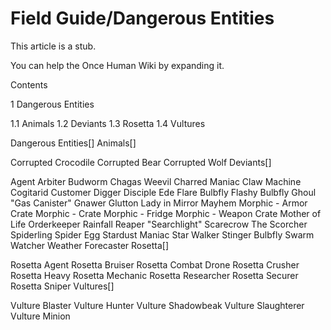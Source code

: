 # Field Guide/Dangerous Entities

This article is a stub.
        
You can help the Once Human Wiki by expanding it.

        
    

Contents

1 Dangerous Entities

1.1 Animals
1.2 Deviants
1.3 Rosetta
1.4 Vultures





Dangerous Entities[]
Animals[]

Corrupted Crocodile
Corrupted Bear
Corrupted Wolf
Deviants[]

Agent
Arbiter
Budworm
Chagas Weevil
Charred Maniac
Claw Machine
Cogitarid
Customer
Digger
Disciple
Ede
Flare Bulbfly
Flashy Bulbfly
Ghoul
"Gas Canister"
Gnawer
Glutton
Lady in Mirror
Mayhem
Morphic - Armor Crate
Morphic - Crate
Morphic - Fridge
Morphic - Weapon Crate
Mother of Life
Orderkeeper
Rainfall Reaper
"Searchlight"
Scarecrow
The Scorcher
Spiderling
Spider Egg
Stardust Maniac
Star Walker
Stinger Bulbfly
Swarm
Watcher
Weather Forecaster
Rosetta[]

Rosetta Agent
Rosetta Bruiser
Rosetta Combat Drone
Rosetta Crusher
Rosetta Heavy
Rosetta Mechanic
Rosetta Researcher
Rosetta Securer
Rosetta Sniper
Vultures[]

Vulture Blaster
Vulture Hunter
Vulture Shadowbeak
Vulture Slaughterer
Vulture Minion
